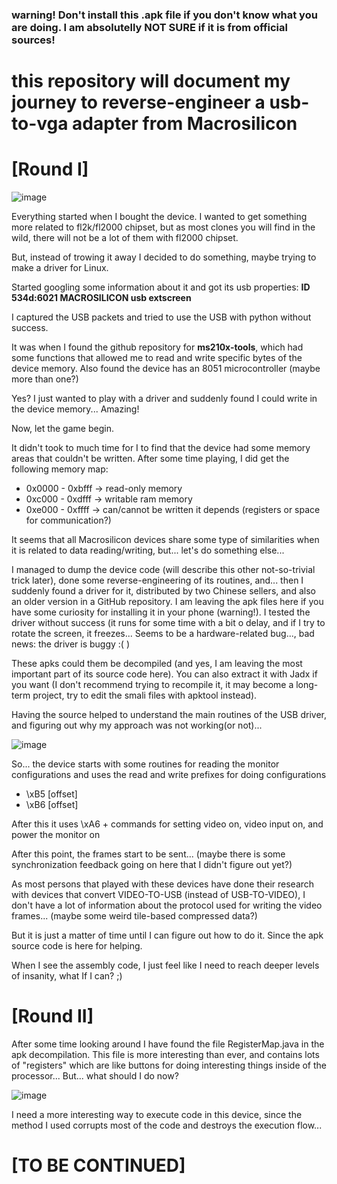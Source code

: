 
### warning! Don't install this .apk file if you don't know what you are doing. I am absolutelly NOT SURE if it is from official sources!
  


# this repository will document my journey to reverse-engineer a usb-to-vga adapter from Macrosilicon


  

# [Round I]

![image](https://user-images.githubusercontent.com/31348553/141840657-444c6f33-fbc0-47b8-8229-1087a71cb1d0.png)


Everything started when I bought the device. I wanted to get something more related to fl2k/fl2000 chipset, but as most clones you will find in the wild, there will not be a lot of them with fl2000 chipset.

But, instead of trowing it away I decided to do something, maybe trying to make a driver for Linux.

Started googling some information about it and got its usb properties:    __ID 534d:6021 MACROSILICON usb extscreen__

I captured the USB packets and tried to use the USB with python without success.

It was when I found the github repository for __ms210x-tools__, which had some functions that allowed me to read and write specific bytes of the device memory. Also found the device has an 8051 microcontroller (maybe more than one?)

Yes? I just wanted to play with a driver and suddenly found I could write in the device memory... Amazing!

Now, let the game begin.

It didn't took to much time for I to find that the device had some memory areas that couldn't be written. After some time playing, I did get the following memory map:

* 0x0000 - 0xbfff -> read-only memory
* 0xc000 - 0xdfff -> writable ram memory
* 0xe000 - 0xffff -> can/cannot be written it depends (registers or space for communication?)

It seems that all Macrosilicon devices share some type of similarities when it is related to data reading/writing, but... let's do something else...

I managed to dump the device code (will describe this other not-so-trivial trick later), done some reverse-engineering of its routines, and... then I suddenly found a driver for it, distributed by two Chinese sellers, and also an older version in a GitHub repository. I am leaving the apk files here if you have some curiosity for installing it in your phone (warning!). I tested the driver without success (it runs for some time with a bit o delay, and if I try to rotate the screen, it freezes... Seems to be a hardware-related bug..., bad news: the driver is buggy :( )

These apks could them be decompiled (and yes, I am leaving the most important part of its source code here). You can also extract it with Jadx if you want (I don't recommend trying to recompile it, it may become a long-term project, try to edit the smali files with apktool instead).

Having the source helped to understand the main routines of the USB driver, and figuring out why my approach was not working(or not)...

![image](https://user-images.githubusercontent.com/31348553/141846163-ced9fa8a-6093-4691-944f-32ce3e60545b.png)


So... the device starts with some routines for reading the monitor configurations and uses the read and write prefixes for doing configurations 

* \xB5 [offset]
* \xB6 [offset]

After this it uses \xA6 + commands for setting video on, video input on, and power the monitor on

After this point, the frames start to be sent... (maybe there is some synchronization feedback going on here that I didn't figure out yet?)

As most persons that played with these devices have done their research with devices that convert VIDEO-TO-USB (instead of USB-TO-VIDEO), I don't have a lot of information about the protocol used for writing the video frames... (maybe some weird tile-based compressed data?)

But it is just a matter of time until I can figure out how to do it. Since the apk source code is here for helping.

When I see the assembly code, I just feel like I need to reach deeper levels of insanity, what If I can? ;)

# [Round II]

After some time looking around I have found the file RegisterMap.java in the apk decompilation. This file is more interesting than ever, and contains lots of "registers" which are like buttons for doing interesting things inside of the processor...
But... what should I do now?

![image](https://user-images.githubusercontent.com/31348553/142734625-ff17d98c-65a3-4709-9071-495fed70afee.png)


I need a more interesting way to execute code in this device, since the method I used corrupts most of the code and destroys the execution flow...


# \[TO BE CONTINUED\]

